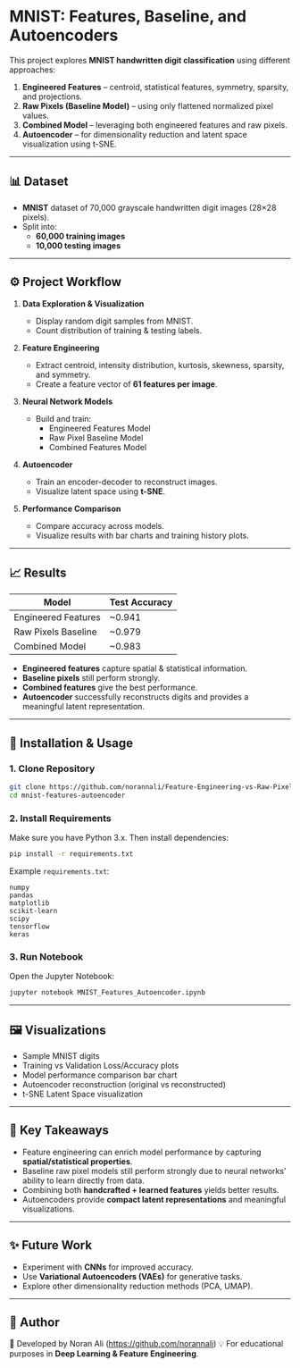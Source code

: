 # MNIST: Features, Baseline, and Autoencoders

This project explores **MNIST handwritten digit classification** using different approaches:

1. **Engineered Features** – centroid, statistical features, symmetry, sparsity, and projections.  
2. **Raw Pixels (Baseline Model)** – using only flattened normalized pixel values.  
3. **Combined Model** – leveraging both engineered features and raw pixels.  
4. **Autoencoder** – for dimensionality reduction and latent space visualization using t-SNE.

---

## 📊 Dataset
- **MNIST** dataset of 70,000 grayscale handwritten digit images (28×28 pixels).  
- Split into:
  - **60,000 training images**
  - **10,000 testing images**

---

## ⚙️ Project Workflow
1. **Data Exploration & Visualization**  
   - Display random digit samples from MNIST.  
   - Count distribution of training & testing labels.  

2. **Feature Engineering**  
   - Extract centroid, intensity distribution, kurtosis, skewness, sparsity, and symmetry.  
   - Create a feature vector of **61 features per image**.

3. **Neural Network Models**  
   - Build and train:
     - Engineered Features Model  
     - Raw Pixel Baseline Model  
     - Combined Features Model  

4. **Autoencoder**  
   - Train an encoder-decoder to reconstruct images.  
   - Visualize latent space using **t-SNE**.

5. **Performance Comparison**  
   - Compare accuracy across models.  
   - Visualize results with bar charts and training history plots.

---

## 📈 Results

| Model                | Test Accuracy |
|-----------------------|---------------|
| Engineered Features   | ~0.941         |
| Raw Pixels Baseline   | ~0.979         |
| Combined Model        | ~0.983        |

- **Engineered features** capture spatial & statistical information.  
- **Baseline pixels** still perform strongly.  
- **Combined features** give the best performance.  
- **Autoencoder** successfully reconstructs digits and provides a meaningful latent representation.

---

## 🚀 Installation & Usage

### 1. Clone Repository
```bash
git clone https://github.com/norannali/Feature-Engineering-vs-Raw-Pixels-A-Deep-Dive-into-MNIST-Classification.git
cd mnist-features-autoencoder
````

### 2. Install Requirements

Make sure you have Python 3.x. Then install dependencies:

```bash
pip install -r requirements.txt
```

Example `requirements.txt`:

```
numpy
pandas
matplotlib
scikit-learn
scipy
tensorflow
keras
```

### 3. Run Notebook

Open the Jupyter Notebook:

```bash
jupyter notebook MNIST_Features_Autoencoder.ipynb
```

---

## 🖼️ Visualizations

* Sample MNIST digits
* Training vs Validation Loss/Accuracy plots
* Model performance comparison bar chart
* Autoencoder reconstruction (original vs reconstructed)
* t-SNE Latent Space visualization

---

## 📌 Key Takeaways

* Feature engineering can enrich model performance by capturing **spatial/statistical properties**.
* Baseline raw pixel models still perform strongly due to neural networks’ ability to learn directly from data.
* Combining both **handcrafted + learned features** yields better results.
* Autoencoders provide **compact latent representations** and meaningful visualizations.

---

## ✨ Future Work

* Experiment with **CNNs** for improved accuracy.
* Use **Variational Autoencoders (VAEs)** for generative tasks.
* Explore other dimensionality reduction methods (PCA, UMAP).

---

## 📝 Author

👤 Developed by Noran Ali (https://github.com/norannali)
💡 For educational purposes in **Deep Learning & Feature Engineering**.
